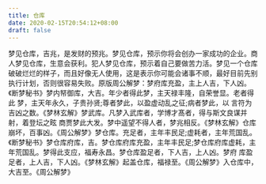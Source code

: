 ```yaml
---
title: 仓库
date: 2020-02-15T20:54:12+08:00
draft: false
---
```


梦见仓库，吉兆，是发财的预兆。梦见仓库，预示你将会创办一家成功的企业。商人梦见仓库，生意会获利。犯人梦见仓库，预示着自己要做苦力活。梦见一个仓库破破烂烂的样子，而且好像无人使用，这是表示你可能会诸事不顺，最好目前先别执行计划，否则很容易失败。原版周公解梦：梦府库充盈，主上人吉，下人凶。《断梦秘书》梦内帑御库，大吉。年少者得此梦，主天禄丰隆，自荣誉显。老者得此 梦，主天年永久，子贵孙贤;尊者梦此，以盈虚动乱之征;病者梦此，以 言符为吉凶之数。《梦林玄解》梦武库。凡梦入武库者，学博才髙者，得与斯文良谋并射，着登坛之眩 商贾梦此大发。梦中遥望不得人者，梦兆相反。《梦林玄解》仓库崩坏，百事凶。《周公解梦》梦仓库。充足者，主年丰民足;虚耗者，主年荒国乱。《断梦秘书》梦仓库府库，吉。梦仓库府库充盈，主年丰民足;梦仓库府库虚耗，主年荒国乱。梦得此支应，福寿永昌。梦仓库盈足者，下人吉，上人凶。梦府 库盈足者，上人吉，下人凶。《梦林玄解》起盖仓库，福禄至。《周公解梦》入仓库中，大吉至。《周公解梦》